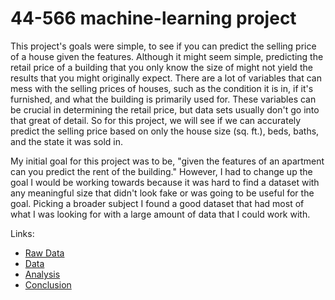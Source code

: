 # 44-566 machine-learning project

This project's goals were simple, to see if you can predict the selling price of a house given the features. Although it might seem simple, predicting the retail price of a building that you only know the size of might not yield the results that you might originally expect. There are a lot of variables that can mess with the selling prices of houses, such as the condition it is in, if it's furnished, and what the building is primarily used for. These variables can be crucial in determining the retail price, but data sets usually don't go into that great of detail. So for this project, we will see if we can accurately predict the selling price based on only the house size (sq. ft.), beds, baths, and the state it was sold in.

My initial goal for this project was to be, "given the features of an apartment can you predict the rent of the building." However, I had to change up the goal I would be working towards because it was hard to find a dataset with any meaningful size that didn't look fake or was going to be useful for the goal. Picking a broader subject I found a good dataset that had most of what I was looking for with a large amount of data that I could work with. 

Links:
* [Raw Data](RAW_DATA.md)
* [Data](DATA.md)
* [Analysis](ANALYSIS.md)
* [Conclusion](CONCLUSIONS.md)
